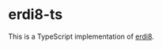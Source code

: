 # erdi8-ts

This is a TypeScript implementation of [erdi8](https://github.com/athalhammer/erdi8-py).
